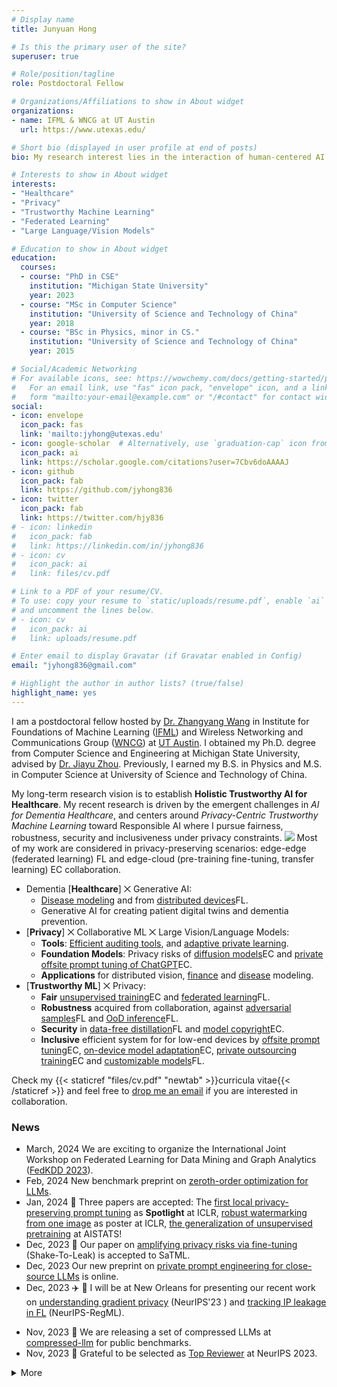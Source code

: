 ```yaml
---
# Display name
title: Junyuan Hong

# Is this the primary user of the site?
superuser: true

# Role/position/tagline
role: Postdoctoral Fellow

# Organizations/Affiliations to show in About widget
organizations:
- name: IFML & WNCG at UT Austin
  url: https://www.utexas.edu/

# Short bio (displayed in user profile at end of posts)
bio: My research interest lies in the interaction of human-centered AI and healthcare.

# Interests to show in About widget
interests:
- "Healthcare"
- "Privacy"
- "Trustworthy Machine Learning"
- "Federated Learning"
- "Large Language/Vision Models"

# Education to show in About widget
education:
  courses:
  - course: "PhD in CSE"
    institution: "Michigan State University"
    year: 2023
  - course: "MSc in Computer Science"
    institution: "University of Science and Technology of China"
    year: 2018
  - course: "BSc in Physics, minor in CS."
    institution: "University of Science and Technology of China"
    year: 2015

# Social/Academic Networking
# For available icons, see: https://wowchemy.com/docs/getting-started/page-builder/#icons
#   For an email link, use "fas" icon pack, "envelope" icon, and a link in the
#   form "mailto:your-email@example.com" or "/#contact" for contact widget.
social:
- icon: envelope
  icon_pack: fas
  link: 'mailto:jyhong@utexas.edu'
- icon: google-scholar  # Alternatively, use `graduation-cap` icon from fas icon_pack
  icon_pack: ai
  link: https://scholar.google.com/citations?user=7Cbv6doAAAAJ
- icon: github
  icon_pack: fab
  link: https://github.com/jyhong836
- icon: twitter
  icon_pack: fab
  link: https://twitter.com/hjy836
# - icon: linkedin
#   icon_pack: fab
#   link: https://linkedin.com/in/jyhong836
# - icon: cv
#   icon_pack: ai
#   link: files/cv.pdf

# Link to a PDF of your resume/CV.
# To use: copy your resume to `static/uploads/resume.pdf`, enable `ai` icons in `params.toml`, 
# and uncomment the lines below.
# - icon: cv
#   icon_pack: ai
#   link: uploads/resume.pdf

# Enter email to display Gravatar (if Gravatar enabled in Config)
email: "jyhong836@gmail.com"

# Highlight the author in author lists? (true/false)
highlight_name: yes
---
```


I am a postdoctoral fellow hosted by [Dr. Zhangyang Wang](https://vita-group.github.io/) in Institute for Foundations of Machine Learning ([IFML](https://www.ifml.institute/)) and Wireless Networking and Communications Group ([WNCG](https://www.ece.utexas.edu/research/groups/wireless-networking-and-communications-group-wncg)) at [UT Austin](https://www.utexas.edu/).
I obtained my Ph.D. degree from Computer Science and Engineering at Michigan State University, advised by [Dr. Jiayu Zhou](https://jiayuzhou.github.io/).
Previously, I earned my B.S. in Physics and M.S. in Computer Science at University of Science and Technology of China.

My long-term research vision is to establish **Holistic Trustworthy AI for Healthcare**.
My recent research is driven by the emergent challenges in *AI for Dementia Healthcare*, and centers around *Privacy-Centric Trustworthy Machine Learning* toward Responsible AI where I pursue fairness, robustness, security and inclusiveness under privacy constraints.
![](img/privacy_trust_ml.png)
Most of my work are considered in privacy-preserving scenarios: edge-edge (federated learning) <span class="badge badge-pill badge-blue">FL</span> and edge-cloud (pre-training fine-tuning, transfer learning) <span class="badge badge-pill badge-organge">EC</span> collaboration.
* Dementia [**Healthcare**] ⨉ Generative AI: 
  * [Disease modeling](/publication/ad2020) and from [distributed devices](/publication/fade2021kdd)<span class="badge badge-pill badge-blue">FL</span>.
  * Generative AI for creating patient digital twins and dementia prevention.
* [**Privacy**] ⨉ Collaborative ML ⨉ Large Vision/Language Models:
  * **Tools**: [Efficient auditing tools](/publication/2023neurips_i2f/), and [adaptive private learning](/publication/learn2protect).
  * **Foundation Models**: Privacy risks of [diffusion models](/publication/2023finetune_privacy/)<span class="badge badge-pill badge-organge">EC</span> and [private offsite prompt tuning of ChatGPT](/publication/2023dp_opt/)<span class="badge badge-pill badge-organge">EC</span>.
  * **Applications** for distributed vision, [finance](/publication/2023_hybrid_fl_fin) and [disease](/publication/fade2021kdd) modeling.
* [**Trustworthy ML**] ⨉ Privacy:
  * **Fair** [unsupervised training](/publication/faircl2022)<span class="badge badge-pill badge-organge">EC</span> and [federated learning](/publication/fade2021kdd)<span class="badge badge-pill badge-blue">FL</span>.
  * **Robustness** acquired from collaboration, against [adversarial samples](/publication/frp2023)<span class="badge badge-pill badge-blue">FL</span> and [OoD inference](/publication/foster2023)<span class="badge badge-pill badge-blue">FL</span>.
  * **Security** in [data-free distillation](/publication/datafree_backdoor2023icml)<span class="badge badge-pill badge-blue">FL</span> and [model copyright](/publication/2023one_image_watermark/)<span class="badge badge-pill badge-organge">EC</span>.
  * **Inclusive** efficient system for for low-end devices by [offsite prompt tuning](/publication/2023dp_opt/)<span class="badge badge-pill badge-organge">EC</span>, [on-device model adaptation](/publication/mecta2023)<span class="badge badge-pill badge-organge">EC</span>, [private outsourcing training](/publication/ecos)<span class="badge badge-pill badge-organge">EC</span> and [customizable models](/publication/split_mix)<span class="badge badge-pill badge-blue">FL</span>.

<!-- **I am on the job market!**  -->
Check my {{< staticref "files/cv.pdf" "newtab" >}}curricula vitae{{< /staticref >}} and feel free to [drop me an email](mailto:jyhong@utexas.edu) if you are interested in collaboration.

### News

<!-- <font size=4> -->
* <span class="badge badge-grey">March, 2024</span> We are exciting to organize the International Joint Workshop on Federated Learning for Data Mining and Graph Analytics ([FedKDD 2023](https://fedkdd.github.io/)).
* <span class="badge badge-grey">Feb, 2024</span> New benchmark preprint on [zeroth-order optimization for LLMs](/publication/2024_zo_llm/).
* <span class="badge badge-grey">Jan, 2024</span> 🎉 Three papers are accepted: The [first local privacy-preserving prompt tuning](/publication/2023dp_opt/) as **Spotlight** at ICLR, [robust watermarking from one image](/publication/2023one_image_watermark/) as poster at ICLR, [the generalization of unsupervised pretraining](/publication/2024unsupervised_pretrain/) at AISTATS!
* <span class="badge badge-grey">Dec, 2023</span> 🍾 Our paper on [amplifying privacy risks via fine-tuning](/publication/2023finetune_privacy) (Shake-To-Leak) is accepted to SaTML.
* <span class="badge badge-grey">Dec, 2023</span> Our new preprint on [private prompt engineering for close-source LLMs](/publication/2023dp_opt/) is online.
* <span class="badge badge-grey">Dec, 2023</span> :airplane: 🎷 I will be at New Orleans for presenting our recent work on [understanding gradient privacy](/publication/2023neurips_i2f/) (NeurIPS'23 ) and [tracking IP leakage in FL](/publication/2023_fl_ip_track/) (NeurIPS-RegML). 
<!-- * Check our [flyers](https://docs.google.com/document/d/1j1lUnzXjjoHnIc1ooAOBT2Kjib-ez1yu8DEIEgYl1hs/edit?usp=sharing)📄 for a quick read. -->
* <span class="badge badge-grey">Nov, 2023</span> 🤖 We are releasing a set of compressed LLMs at [compressed-llm](https://huggingface.co/compressed-llm) for public benchmarks.
* <span class="badge badge-grey">Nov, 2023</span> 🏅 Grateful to be selected as [Top Reviewer](https://nips.cc/Conferences/2023/ProgramCommittee#top-reivewers) at NeurIPS 2023.
<details>
<summary>More</summary>

* <span class="badge badge-grey">Nov, 2023</span> Our work on [tracking IP leakage in FL](/publication/2023_fl_ip_track/) is accepted to NeurIPS'23 Workshop on Regulated ML (NeurIPS-RegML).
* <span class="badge badge-grey">Sep, 2023</span> Our work on understanding gradient privacy via [inversion influence functions](/publication/2023neurips_i2f/) is accepted to NeurIPS'23.
* <span class="badge badge-grey">Sep, 2023</span> Our new work on [watermarking models using one image](/publication/2023one_image_watermark/) is online.
* <span class="badge badge-grey">August, 2023</span> 👥 We are organizing a KDD workshop on federated learning for distributed data mining ([FL4Data-Mining](https://fl4data-mining.github.io/)) on August 7th at Long Beach🌴.
* <span class="badge badge-grey">July, 2023</span> I am going to travel for ICML 2023 at Hawaii 🌺. Come and talk to me about [data-free backdoor](/publication/datafree_backdoor2023icml/)!
* <span class="badge badge-grey">July, 2023</span> 🏅 Honored to receive Research Enhancement Award for organizing FL4DataMining workshop! Thank you to MSU Graduate School!
* <span class="badge badge-grey">July, 2023</span> 🎓 I successfully defended my thesis. Many thanks to my collaborators, advisor and committees.
* <span class="badge badge-grey">May, 2023</span> My new website is online with released [junyuan-academic-theme](https://github.com/jyhong836/junyuan-academic-theme) including many cool new features.
* <span class="badge badge-grey">April, 2023</span> One paper on [data-free backdoor](/publication/datafree_backdoor2023icml/) got accepted to ICML'23.
* <span class="badge badge-grey">March, 2023</span> 🏆 Our ILLIDAN Lab team just won the 3rd place in [the U.S. PETs prize challenge](https://drivendata.co/blog/federated-learning-pets-prize-winners-phases-2-3). Media cover by [The White House](https://www.whitehouse.gov/ostp/news-updates/2023/03/31/us-uk-annouce-winners-innovation-pets-democratic-values/), [MSU EGR news](https://www.egr.msu.edu/news/2023/04/04/privacy-enhancing-research-earns-international-attention) and [MSU Office of Research and Innovation](https://research.msu.edu/news/privacy-enhancing-research-earns-international-attention).
* <span class="badge badge-grey">Jan, 2022</span> Two papers got accepted to ICLR'23: OoD detection by FL (splotlight!), memory-efficient CTA.
* <span class="badge badge-grey">Sep, 2022</span> Our work on federated robustness sharing has been accepted to AAAI'23 (oral).
* <span class="badge badge-grey">Nov, 2022</span> Two papers got accepted to NeurIPS'22: outsourcing training, backdoor defense.
* <span class="badge badge-grey">May, 2022</span> Our work on connection-resilient FL got accepted to ICML'22.
</details>
<!-- </font> -->
